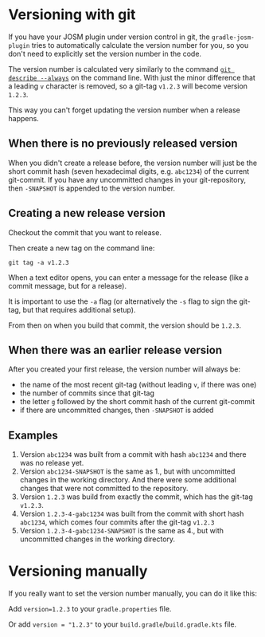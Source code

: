 # Versioning with git

If you have your JOSM plugin under version control in git, the `gradle-josm-plugin` tries to automatically
calculate the version number for you, so you don't need to explicitly set the version number in the code.

The version number is calculated very similarly to the command
[`git describe --always`](https://git-scm.com/docs/git-describe) on the command line. With just the minor difference
that a leading `v` character is removed, so a git-tag `v1.2.3` will become version `1.2.3`.

This way you can't forget updating the version number when a release happens.

## When there is no previously released version

When you didn't create a release before, the version number will just be the short commit hash
(seven hexadecimal digits, e.g. `abc1234`) of the current git-commit.
If you have any uncommitted changes in your git-repository, then `-SNAPSHOT` is appended to the version number.

## Creating a new release version

Checkout the commit that you want to release.

Then create a new tag on the command line:
```shell
git tag -a v1.2.3
```
When a text editor opens, you can enter a message for the release (like a commit message, but for a release).

It is important to use the `-a` flag (or alternatively the `-s` flag to sign the git-tag, but that requires additional setup).

From then on when you build that commit, the version should be `1.2.3`.

## When there was an earlier release version

After you created your first release, the version number will always be:
 * the name of the most recent git-tag (without leading `v`, if there was one)
 * the number of commits since that git-tag
 * the letter `g` followed by the short commit hash of the current git-commit
 * if there are uncommitted changes, then `-SNAPSHOT` is added

## Examples

1. Version `abc1234` was built from a commit with hash `abc1234` and there was no release yet.
2. Version `abc1234-SNAPSHOT` is the same as 1., but with uncommitted changes in the working directory.
And there were some additional changes that were not committed to the repository.
3. Version `1.2.3` was build from exactly the commit, which has the git-tag `v1.2.3`.
4. Version `1.2.3-4-gabc1234` was built from the commit with short hash `abc1234`, which comes four commits after the git-tag `v1.2.3`
5. Version `1.2.3-4-gabc1234-SNAPSHOT` is the same as 4., but with uncommitted changes in the working directory.

# Versioning manually

If you really want to set the version number manually, you can do it like this:

Add `version=1.2.3` to your `gradle.properties` file.

Or add `version = "1.2.3"` to your `build.gradle`/`build.gradle.kts` file.

